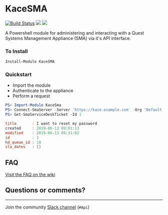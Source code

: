 # KaceSMA

[![Build Status](https://artisanbytecrafter.visualstudio.com/KaceSMA/_apis/build/status/ArtisanByteCrafter.KaceSMA?branchName=master)](https://artisanbytecrafter.visualstudio.com/KaceSMA/_build/latest?definitionId=3&branchName=master) [![](https://img.shields.io/powershellgallery/v/KaceSMA.svg?logo=powershell&colorA=1C8FDB&logoColor=ffffff&colorB=145C8B)](https://www.powershellgallery.com/packages/KaceSMA)
 ![](https://img.shields.io/powershellgallery/dt/KaceSMA.svg?logo=powershell&colorA=1C8FDB&logoColor=ffffff&colorB=145C8B)



A Powershell module for administering and interacting with a Quest Systems Management Appliance (SMA) via it's API interface.



### To Install

````powershell
Install-Module KaceSMA
````


### Quickstart

- Import the module
- Authenticate to the appliance
- Perform a request

```powershell
PS> Import-Module KaceSma
PS> Connect-SmaServer -Server 'https://kace.example.com' -Org 'Default' -Credential (Get-Credential)
PS> Get-SmaServiceDeskTicket -Id 1

title       : I want to reset my password
created     : 2019-06-13 09:01:13
modified    : 2019-06-13 09:31:02
id          : 1
hd_queue_id : 10
sla_dates   : {}

```

## FAQ

[Visit the FAQ on the wiki](https://github.com/ArtisanByteCrafter/KaceSMA/wiki/FAQ)

## Questions or comments?

---
Join the community [Slack channel]((https://kacecommunity.slack.com/))  (`#Api`)